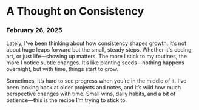 
# A Thought on Consistency

### February 26, 2025

Lately, I've been thinking about how consistency shapes growth. It’s not about huge leaps forward but the small, steady steps. Whether it's coding, art, or just life—showing up matters. The more I stick to my routines, the more I notice subtle changes. It’s like planting seeds—nothing happens overnight, but with time, things start to grow.

Sometimes, it’s hard to see progress when you’re in the middle of it. I’ve been looking back at older projects and notes, and it’s wild how much perspective changes with time. Small wins, daily habits, and a bit of patience—this is the recipe I’m trying to stick to.
